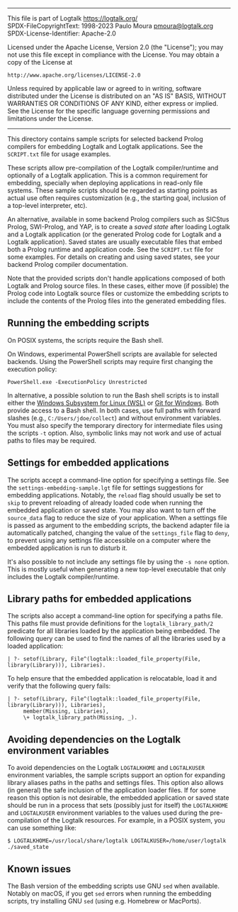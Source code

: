 ________________________________________________________________________

This file is part of Logtalk <https://logtalk.org/>  
SPDX-FileCopyrightText: 1998-2023 Paulo Moura <pmoura@logtalk.org>  
SPDX-License-Identifier: Apache-2.0

Licensed under the Apache License, Version 2.0 (the "License");
you may not use this file except in compliance with the License.
You may obtain a copy of the License at

    http://www.apache.org/licenses/LICENSE-2.0

Unless required by applicable law or agreed to in writing, software
distributed under the License is distributed on an "AS IS" BASIS,
WITHOUT WARRANTIES OR CONDITIONS OF ANY KIND, either express or implied.
See the License for the specific language governing permissions and
limitations under the License.
________________________________________________________________________


This directory contains sample scripts for selected backend Prolog
compilers for embedding Logtalk and Logtalk applications. See the
`SCRIPT.txt` file for usage examples.

These scripts allow pre-compilation of the Logtalk compiler/runtime
and optionally of a Logtalk application. This is a common requirement
for embedding, specially when deploying applications in read-only file
systems. These sample scripts should be regarded as starting points
as actual use often requires customization (e.g., the starting goal,
inclusion of a top-level interpreter, etc).

An alternative, available in some backend Prolog compilers such as
SICStus Prolog, SWI-Prolog, and YAP, is to create a *saved state*
after loading Logtalk and a Logtalk application (or the generated
Prolog code for Logtalk and a Logtalk application). Saved states
are usually executable files that embed both a Prolog runtime and
application code. See the `SCRIPT.txt` file for some examples.
For details on creating and using saved states, see your backend
Prolog compiler documentation.

Note that the provided scripts don't handle applications composed of
both Logtalk and Prolog source files. In these cases, either move
(if possible) the Prolog code into Logtalk source files or customize
the embedding scripts to include the contents of the Prolog files
into the generated embedding files.

Running the embedding scripts
-----------------------------

On POSIX systems, the scripts require the Bash shell.

On Windows, experimental PowerShell scripts are available for selected
backends. Using the PowerShell scripts may require first changing the
execution policy:

	PowerShell.exe -ExecutionPolicy Unrestricted

In alternative, a possible solution to run the Bash shell scripts is to
install either the [Windows Subsystem for Linux (WSL)](https://docs.microsoft.com/en-us/windows/wsl/)
or [Git for Windows](https://gitforwindows.org). Both provide access
to a Bash shell. In both cases, use full paths with forward slashes
(e.g., `C:/Users/jdoe/collect`) and without environment variables. You
must also specify the temporary directory for intermediate files using
the scripts `-t` option. Also, symbolic links may not work and use of
actual paths to files may be required.

Settings for embedded applications
----------------------------------

The scripts accept a command-line option for specifying a settings file.
See the `settings-embedding-sample.lgt` file for settings suggestions for
embedding applications. Notably, the `reload` flag should usually be set
to `skip` to prevent reloading of already loaded code when running the
embedded application or saved state. You may also want to turn off the
`source_data` flag to reduce the size of your application. When a settings
file is passed as argument to the embedding scripts, the backend adapter
file ia automatically patched, changing the value of the `settings_file`
flag to `deny`, to prevent using any settings file accessible on a computer
where the embedded application is run to disturb it.

It's also possible to not include any settings file by using the `-s none`
option. This is mostly useful when generating a new top-level executable
that only includes the Logtalk compiler/runtime.

Library paths for embedded applications
---------------------------------------

The scripts also accept a command-line option for specifying a paths file.
This paths file must provide definitions for the `logtalk_library_path/2`
predicate for all libraries loaded by the application being embedded. The
following query can be used to find the names of all the libraries used
by a loaded application:

	| ?- setof(Library, File^(logtalk::loaded_file_property(File, library(Library))), Libraries).

To help ensure that the embedded application is relocatable, load it and
verify that the following query fails:

	| ?- setof(Library, File^(logtalk::loaded_file_property(File, library(Library))), Libraries),
	     member(Missing, Libraries),
	     \+ logtalk_library_path(Missing, _).

Avoiding dependencies on the Logtalk environment variables
----------------------------------------------------------

To avoid dependencies on the Logtalk `LOGTALKHOME` and `LOGTALKUSER`
environment variables, the sample scripts support an option for
expanding library aliases paths in the paths and settings files. This
option also allows (in general) the safe inclusion of the application
loader files. If for some reason this option is not desirable, the
embedded application or saved state should be run in a process that
sets (possibly just for itself) the `LOGTALKHOME` and `LOGTALKUSER`
environment variables to the values used during the pre-compilation
of the Logtalk resources. For example, in a POSIX system, you can
use something like:

	$ LOGTALKHOME=/usr/local/share/logtalk LOGTALKUSER=/home/user/logtalk ./saved_state

Known issues
------------

The Bash version of the embedding scripts use GNU `sed` when available.
Notably on macOS, if you get `sed` errors when running the embedding
scripts, try installing GNU `sed` (using e.g. Homebrew or MacPorts).
